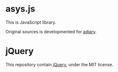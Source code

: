 # asys.js

This is JavaScript library.

Original sources is developmented for [adiary](https://github.com/nabe-abk/adiary).

# jQuery

This repository contain [jQuery](https://github.com/nabe-abk/asys.js/blob/master/lib/jquery-3.4.1.js), under the MIT license.

